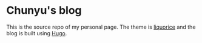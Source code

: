 # Chunyu's blog

This is the source repo of my personal page. The theme is [liquorice](https://github.com/eliasson/liquorice) and the blog is built using [Hugo](https://gohugo.io). 
